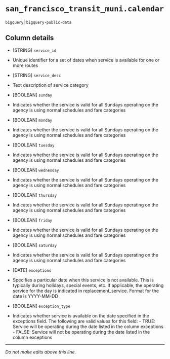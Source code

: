 # `san_francisco_transit_muni.calendar`
`bigquery`| `bigquery-public-data`

## Column details
* [STRING]    `service_id`
 - Unique identifier for a set of dates when service is available for one or more routes
* [STRING]    `service_desc`
 - Text description of service category
* [BOOLEAN]   `sunday`
 - Indicates whether the service is valid for all Sundays operating on the agency is using normal schedules and fare categories
* [BOOLEAN]   `monday`
 - Indicates whether the service is valid for all Sundays operating on the agency is using normal schedules and fare categories
* [BOOLEAN]   `tuesday`
 - Indicates whether the service is valid for all Sundays operating on the agency is using normal schedules and fare categories
* [BOOLEAN]   `wednesday`
 - Indicates whether the service is valid for all Sundays operating on the agency is using normal schedules and fare categories
* [BOOLEAN]   `thursday`
 - Indicates whether the service is valid for all Sundays operating on the agency is using normal schedules and fare categories
* [BOOLEAN]   `friday`
 - Indicates whether the service is valid for all Sundays operating on the agency is using normal schedules and fare categories
* [BOOLEAN]   `saturday`
 - Indicates whether the service is valid for all Sundays operating on the agency is using normal schedules and fare categories
* [DATE]      `exceptions`
 - Specifies a particular date when this service is not available. This is typically during holidays, special events, etc. If applicable, the operating service for the day is indicated in replacement_service. Format for the date is YYYY-MM-DD
* [BOOLEAN]   `exception_type`
 - Indicates whether service is available on the date specified in the exceptions field. The following are valid values for this field:  - TRUE: Service will be operating during the date listed in the column exceptions -  FALSE: Service will not be operating during the date listed in the column exceptions

-------------------------------------------------------------------------------
*Do not make edits above this line.*
